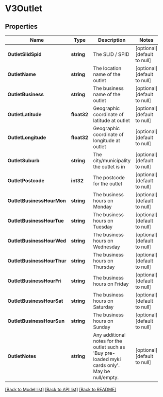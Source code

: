 # V3Outlet

## Properties
Name | Type | Description | Notes
------------ | ------------- | ------------- | -------------
**OutletSlidSpid** | **string** | The SLID / SPID | [optional] [default to null]
**OutletName** | **string** | The location name of the outlet | [optional] [default to null]
**OutletBusiness** | **string** | The business name of the outlet | [optional] [default to null]
**OutletLatitude** | **float32** | Geographic coordinate of latitude at outlet | [optional] [default to null]
**OutletLongitude** | **float32** | Geographic coordinate of longitude at outlet | [optional] [default to null]
**OutletSuburb** | **string** | The city/municipality the outlet is in | [optional] [default to null]
**OutletPostcode** | **int32** | The postcode for the outlet | [optional] [default to null]
**OutletBusinessHourMon** | **string** | The business hours on Monday | [optional] [default to null]
**OutletBusinessHourTue** | **string** | The business hours on Tuesday | [optional] [default to null]
**OutletBusinessHourWed** | **string** | The business hours on Wednesday | [optional] [default to null]
**OutletBusinessHourThur** | **string** | The business hours on Thursday | [optional] [default to null]
**OutletBusinessHourFri** | **string** | The business hours on Friday | [optional] [default to null]
**OutletBusinessHourSat** | **string** | The business hours on Saturday | [optional] [default to null]
**OutletBusinessHourSun** | **string** | The business hours on Sunday | [optional] [default to null]
**OutletNotes** | **string** | Any additional notes for the outlet such as &#x27;Buy pre-loaded myki cards only&#x27;. May be null/empty. | [optional] [default to null]

[[Back to Model list]](../README.md#documentation-for-models) [[Back to API list]](../README.md#documentation-for-api-endpoints) [[Back to README]](../README.md)

